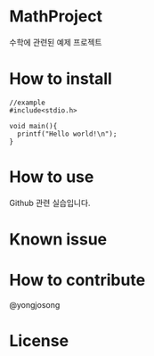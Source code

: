 # MathProject

수학에 관련된 예제 프로젝트

# How to install
```
//example
#include<stdio.h>

void main(){
  printf("Hello world!\n");
}

```


# How to use
Github 관련 실습입니다.


# Known issue

# How to contribute
@yongjosong


# License
